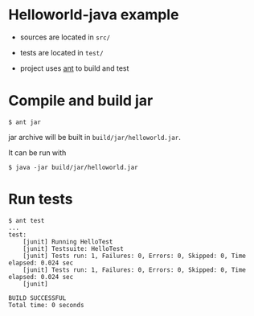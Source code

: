 # Helloworld-java example

- sources are located in `src/`

- tests are located in `test/`

- project uses [ant](https://ant.apache.org) to build and test

# Compile and build jar

```
$ ant jar
```
jar archive will be built in `build/jar/helloworld.jar`.

It can be run with
```
$ java -jar build/jar/helloworld.jar
```

# Run tests

```
$ ant test
...
test:
    [junit] Running HelloTest
    [junit] Testsuite: HelloTest
    [junit] Tests run: 1, Failures: 0, Errors: 0, Skipped: 0, Time elapsed: 0.024 sec
    [junit] Tests run: 1, Failures: 0, Errors: 0, Skipped: 0, Time elapsed: 0.024 sec
    [junit] 

BUILD SUCCESSFUL
Total time: 0 seconds
```
